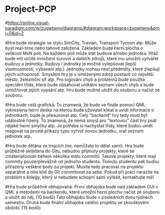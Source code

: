 # Project-PCP

#https://online.visual-paradigm.com/w/zugwtwny/diagrams/#diagram:workspace=zugwtwny&proj=0&id=2

#Hra bude strategie ve stylu SimCity, Travian, Transport Tycoon atp. Může byýt real-time nebo tahově založená. Základem bude herní plocha o velikosti MxN polí. Na každém poli může stát budova a/nebo jednotka. Hráč bude mít určité množství surovin a dalších zdrojů, které mu umožní vytvářet budovy a jednotky. Budovy i jednotky je možné vylepšovat (lepší vlastnostnosti, vybavení atp.) Jednotky mohou nést předměty, které zlepšují jejich schopnosti. Smyslem hry je s omezenými zdroji postavit co největší město, železniční síť atp. Pro logování chyb a problémů bude použita speciální třída, která bude obsahovat unikátní seznam všech chyb a bude umožňovat jejich vypsání atp. Hru bude možné uložit do souboru a načíst ze souboru.
 
#Hra bude celá grafická. To znamená, že bude ve finále pomocí QML vykreslena herní deska na kterou bude užovatel klikat a uvidí informace o jednotkách, bude je přesunovat atp. Celý "backend" hry tedy musí být událostně řízený. To znamená, že nemá smysl pro "textovou" část hry psát nějaké herní smyčky atp. Je potřeba si nachystat třídy, které budou umět reagovat na prosté příkazy typu vytvoř novou jednotku, vrat seznam jednotek atp.
 
#Hra bude dělána ve trojcích (ne, nemůžete to dělat sami). Hra bude průběžně ukládána do Gitu, nebudou přijmuty projekty, které se zmaterializovali během několika málo commitů. Takové projekty, které mají commity pouze/převážně od jednoho studenta. Tomuto studentu pak budou přiřazeny veškeré body za projekt. Musíte tedy pracovat na projektu separátně a oba kód do Git commitovat za sebe. Pokud při práci narazíte na problém s kolegy, který si nebudete schopni sami vyřešit, kontaktujte mě!
 
#Hra bude průběžně obhajovaná. První obhajoba bude nad základem GUI v QML a metodami na backendu, které umožní herní plochu načíst ze souboru a uložit do něj. (10 bodů) Tato obhajobu bude v posledních dvou týdnech semestru. Druhá bude finální obhajoba celého projektu ve zkouškovém období. (15 bodů)


